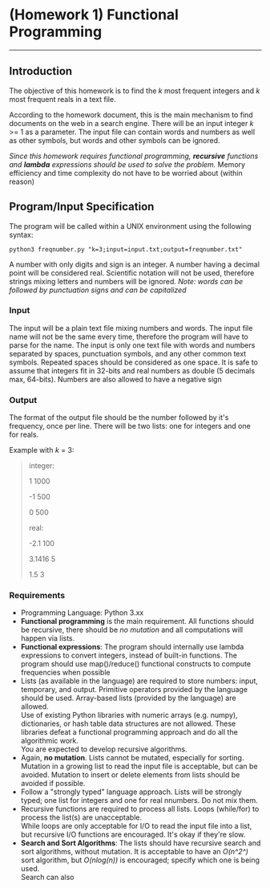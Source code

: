 # (Homework 1) Functional Programming
---

## Introduction
The objective of this homework is to find the *k* most frequent integers and *k* most frequent reals in a text file.

According to the homework document, this is the main mechanism to find documents on the web in a search engine.
There will be an input integer *k* >= 1 as a parameter.
The input file can contain words and numbers as well as other symbols, but words and other symbols can be ignored.

*Since this homework requires functional programming, **recursive** functions and **lambda** expressions should be used to solve the problem.*
Memory efficiency and time complexity do not have to be worried about (within reason)

## Program/Input Specification
The program will be called within a UNIX environment using the following syntax:
```shell
python3 freqnumber.py "k=3;input=input.txt;output=freqnumber.txt"
```

A number with only digits and sign is an integer.
A number having a decimal point will be considered real.
Scientific notation will not be used, therefore strings mixing letters and numbers will be ignored.
*Note: words can be followed by punctuation signs and can be capitalized*

### Input
The input will be a plain text file mixing numbers and words. The input file name will not be the same every time, therefore the program will have to parse for the name.
The input is only one text file with words and numbers separated by spaces, punctuation symbols, and any other common text symbols.
Repeated spaces should be considered as one space.
It is safe to assume that integers fit in 32-bits and real numbers as double (5 decimals max, 64-bits).
Numbers are also allowed to have a negative sign

### Output
The format of the output file should be the number followed by it's frequency, once per line.
There will be two lists: one for integers and one for reals.

Example with *k* = 3:
> integer:
>
> 1 1000
>
> -1 500
>
> 0 500
>
> real:
>
> -2.1 100
>
> 3.1416 5
>
> 1.5 3

### Requirements
- Programming Language: Python 3.xx
- **Functional programming** is the main requirement. All functions should be recursive, there should be *no mutation* and all computations will happen via lists.
- **Functional expressions**: The program should internally use lambda expressions to convert integers, instead of built-in functions. The program should use map()/reduce() functional constructs to compute frequencies when possible
- Lists (as available in the language) are required to store numbers: input, temporary, and output. Primitive operators provided by the language should be used. Array-based lists (provided by the language) are allowed.  
  Use of existing Python libraries with numeric arrays (e.g. numpy), dictionaries, or hash table data structures are not allowed. These libraries defeat a functional programming approach and do all the algorithmic work.  
  You are expected to develop recursive algorithms.
- Again, **no mutation**. Lists cannot be mutated, especially for sorting. Mutation in a growing list to read the input file is acceptable, but can be avoided. Mutation to insert or delete elements from lists should be avoided if possible.
- Follow a "strongly typed" language approach. Lists will be strongly typed; one list for integers and one for real nnumbers. Do not mix them.
- Recursive functions are required to process all lists. Loops (while/for) to process the list(s) are unacceptable.  
  While loops are only acceptable for I/O to read the input file into a list, but recursive I/O functions are encouraged. It's okay if they're slow.
- **Search and Sort Algorithms**: The lists should have recursive search and sort algorithms, without mutation. It is acceptable to have an *O(n^2^)* sort algorithm, but *O(nlog(n))* is encouraged; specify which one is being used.  
  Search can also 